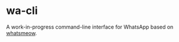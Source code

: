 # wa-cli

A work-in-progress command-line interface for WhatsApp based on [whatsmeow](https://github.com/tulir/whatsmeow/).
